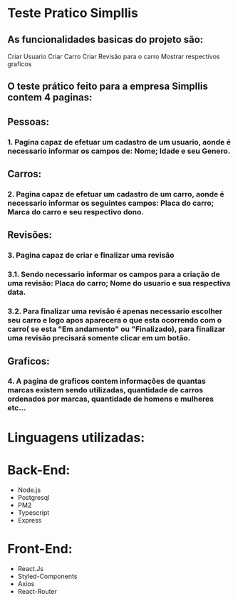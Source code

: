 # Teste Pratico Simpllis

## As funcionalidades basicas do projeto são:
Criar Usuario
Criar Carro
Criar Revisão para o carro
Mostrar respectivos graficos

## O teste prático feito para a empresa Simpllis contem 4 paginas:

## Pessoas:

### 1. Pagina capaz de efetuar um cadastro de um usuario, aonde é necessario informar os campos de: Nome; Idade e seu Genero.

## Carros: 

### 2. Pagina capaz de efetuar um cadastro de um carro, aonde é necessario informar os seguintes campos: Placa do carro; Marca do carro e seu respectivo dono.

## Revisões: 

### 3. Pagina capaz de criar e finalizar uma revisão
### 3.1. Sendo necessario informar os campos para a criação de uma revisão: Placa do carro; Nome do usuario e sua respectiva data.
### 3.2. Para finalizar uma revisão é apenas necessario escolher seu carro e logo apos aparecera o que esta ocorrendo com o carro( se esta "Em andamento" ou "Finalizado), para finalizar uma revisão precisará somente clicar em um botão.

## Graficos:

### 4. A pagina de graficos contem informações de quantas marcas existem sendo utilizadas, quantidade de carros ordenados por marcas, quantidade de homens e mulheres etc...

# Linguagens utilizadas:

# Back-End:
- Node.js
- Postgresql
- PM2
- Typescript
- Express

# Front-End: 

- React.Js
- Styled-Components
- Axios
- React-Router
